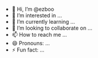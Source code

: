 - 👋 Hi, I’m @ezboo
- 👀 I’m interested in ...
- 🌱 I’m currently learning ...
- 💞️ I’m looking to collaborate on ...
- 📫 How to reach me ...
- 😄 Pronouns: ...
- ⚡ Fun fact: ...

<!---
ezboo/ezboo is a ✨ special ✨ repository because its `README.md` (this file) appears on your GitHub profile.
You can click the Preview link to take a look at your changes.
--->
